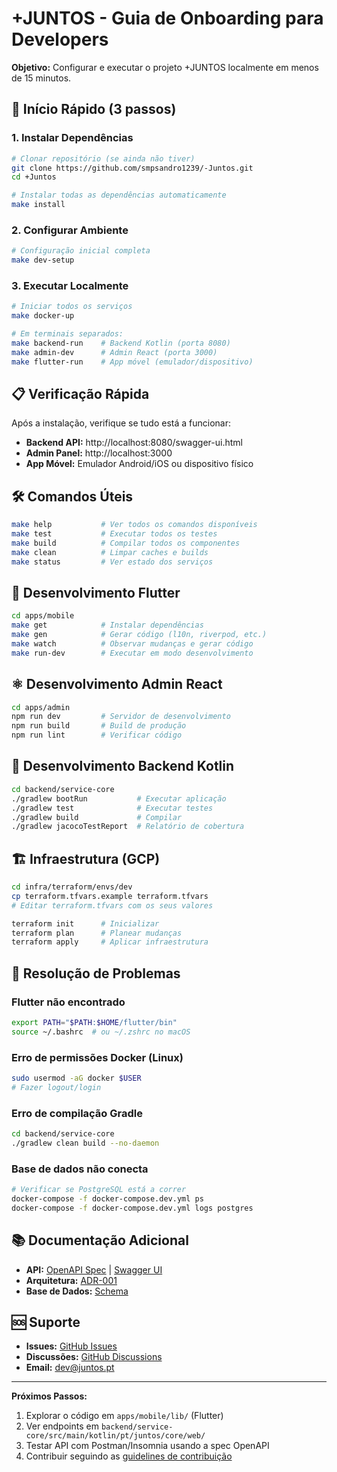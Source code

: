 # +JUNTOS - Guia de Onboarding para Developers

**Objetivo:** Configurar e executar o projeto +JUNTOS localmente em menos de 15 minutos.

## 🚀 Início Rápido (3 passos)

### 1. Instalar Dependências
```bash
# Clonar repositório (se ainda não tiver)
git clone https://github.com/smpsandro1239/-Juntos.git
cd +Juntos

# Instalar todas as dependências automaticamente
make install
```

### 2. Configurar Ambiente
```bash
# Configuração inicial completa
make dev-setup
```

### 3. Executar Localmente
```bash
# Iniciar todos os serviços
make docker-up

# Em terminais separados:
make backend-run    # Backend Kotlin (porta 8080)
make admin-dev      # Admin React (porta 3000)
make flutter-run    # App móvel (emulador/dispositivo)
```

## 📋 Verificação Rápida

Após a instalação, verifique se tudo está a funcionar:

- **Backend API:** http://localhost:8080/swagger-ui.html
- **Admin Panel:** http://localhost:3000
- **App Móvel:** Emulador Android/iOS ou dispositivo físico

## 🛠 Comandos Úteis

```bash
make help           # Ver todos os comandos disponíveis
make test           # Executar todos os testes
make build          # Compilar todos os componentes
make clean          # Limpar caches e builds
make status         # Ver estado dos serviços
```

## 📱 Desenvolvimento Flutter

```bash
cd apps/mobile
make get            # Instalar dependências
make gen            # Gerar código (l10n, riverpod, etc.)
make watch          # Observar mudanças e gerar código
make run-dev        # Executar em modo desenvolvimento
```

## ⚛️ Desenvolvimento Admin React

```bash
cd apps/admin
npm run dev         # Servidor de desenvolvimento
npm run build       # Build de produção
npm run lint        # Verificar código
```

## 🔧 Desenvolvimento Backend Kotlin

```bash
cd backend/service-core
./gradlew bootRun           # Executar aplicação
./gradlew test              # Executar testes
./gradlew build             # Compilar
./gradlew jacocoTestReport  # Relatório de cobertura
```

## 🏗 Infraestrutura (GCP)

```bash
cd infra/terraform/envs/dev
cp terraform.tfvars.example terraform.tfvars
# Editar terraform.tfvars com os seus valores

terraform init      # Inicializar
terraform plan      # Planear mudanças
terraform apply     # Aplicar infraestrutura
```

## 🐛 Resolução de Problemas

### Flutter não encontrado
```bash
export PATH="$PATH:$HOME/flutter/bin"
source ~/.bashrc  # ou ~/.zshrc no macOS
```

### Erro de permissões Docker (Linux)
```bash
sudo usermod -aG docker $USER
# Fazer logout/login
```

### Erro de compilação Gradle
```bash
cd backend/service-core
./gradlew clean build --no-daemon
```

### Base de dados não conecta
```bash
# Verificar se PostgreSQL está a correr
docker-compose -f docker-compose.dev.yml ps
docker-compose -f docker-compose.dev.yml logs postgres
```

## 📚 Documentação Adicional

- **API:** [OpenAPI Spec](../api/openapi.yaml) | [Swagger UI](http://localhost:8080/swagger-ui.html)
- **Arquitetura:** [ADR-001](adr/0001-architecture.md)
- **Base de Dados:** [Schema](db/schema.md)

## 🆘 Suporte

- **Issues:** [GitHub Issues](https://github.com/smpsandro1239/-Juntos/issues)
- **Discussões:** [GitHub Discussions](https://github.com/smpsandro1239/-Juntos/discussions)
- **Email:** dev@juntos.pt

---

**Próximos Passos:**
1. Explorar o código em `apps/mobile/lib/` (Flutter)
2. Ver endpoints em `backend/service-core/src/main/kotlin/pt/juntos/core/web/`
3. Testar API com Postman/Insomnia usando a spec OpenAPI
4. Contribuir seguindo as [guidelines de contribuição](../CONTRIBUTING.md)